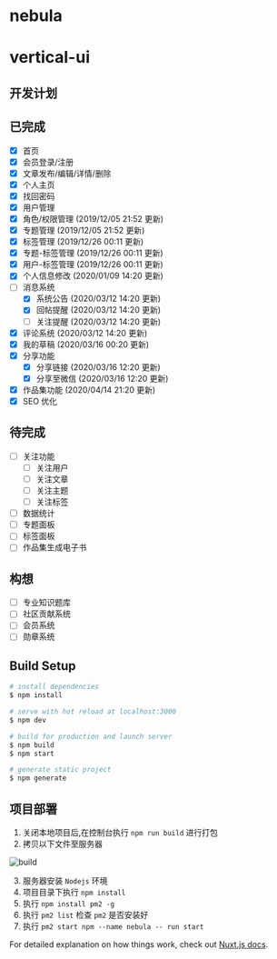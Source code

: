 # nebula

# vertical-ui

## 开发计划
## 已完成
- [x] 首页  
- [x] 会员登录/注册
- [x] 文章发布/编辑/详情/删除
- [x] 个人主页
- [x] 找回密码
- [x] 用户管理  
- [x] 角色/权限管理 (2019/12/05 21:52 更新)  
- [x] 专题管理 (2019/12/05 21:52 更新)  
- [x] 标签管理 (2019/12/26 00:11 更新)   
- [x] 专题-标签管理 (2019/12/26 00:11 更新)    
- [x] 用户-标签管理 (2019/12/26 00:11 更新)    
- [x] 个人信息修改 (2020/01/09 14:20 更新)   
- [ ] 消息系统  
  - [x] 系统公告 (2020/03/12 14:20 更新) 
  - [x] 回帖提醒 (2020/03/12 14:20 更新) 
  - [ ] 关注提醒 (2020/03/12 14:20 更新) 
- [x] 评论系统 (2020/03/12 14:20 更新)   
- [x] 我的草稿 (2020/03/16 00:20 更新)     
- [x] 分享功能  
   - [x] 分享链接 (2020/03/16 12:20 更新)     
   - [x] 分享至微信 (2020/03/16 12:20 更新)      
- [x] 作品集功能 (2020/04/14 21:20 更新)
- [x] SEO 优化
## 待完成
- [ ] 关注功能
  - [ ] 关注用户
  - [ ] 关注文章
  - [ ] 关注主题
  - [ ] 关注标签
- [ ] 数据统计   
- [ ] 专题面板
- [ ] 标签面板
- [ ] 作品集生成电子书
## 构想
- [ ] 专业知识题库
- [ ] 社区贡献系统
- [ ] 会员系统
- [ ] 勋章系统

## Build Setup

```bash
# install dependencies
$ npm install

# serve with hot reload at localhost:3000
$ npm dev

# build for production and launch server
$ npm build
$ npm start

# generate static project
$ npm generate
```

## 项目部署
1. 关闭本地项目后,在控制台执行 `npm run build` 进行打包
2. 拷贝以下文件至服务器

![build](assets/build.png)
   
3. 服务器安装 `Nodejs` 环境
4. 项目目录下执行 `npm install`
5. 执行 `npm install pm2 -g`
6. 执行 `pm2 list` 检查 `pm2` 是否安装好
7. 执行 `pm2 start npm --name nebula -- run start`


For detailed explanation on how things work, check out [Nuxt.js docs](https://nuxtjs.org).
